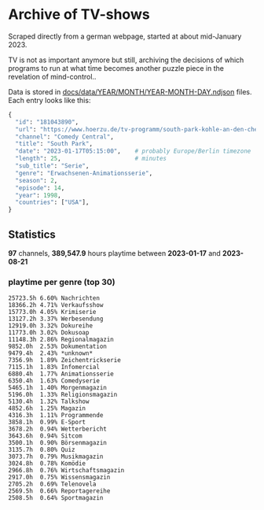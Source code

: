 # Archive of TV-shows

Scraped directly from a german webpage, started at about mid-January 2023.

TV is not as important anymore but still, archiving the decisions of which programs to run at what time
becomes another puzzle piece in the revelation of mind-control.. 

Data is stored in [docs/data/YEAR/MONTH/YEAR-MONTH-DAY.ndjson](docs/data/) files. 
Each entry looks like this:

```python
{
  "id": "181043890", 
  "url": "https://www.hoerzu.de/tv-programm/south-park-kohle-an-den-chefkoch/bid_181043890/", 
  "channel": "Comedy Central", 
  "title": "South Park", 
  "date": "2023-01-17T05:15:00",    # probably Europe/Berlin timezone 
  "length": 25,                     # minutes 
  "sub_title": "Serie", 
  "genre": "Erwachsenen-Animationsserie", 
  "season": 2, 
  "episode": 14, 
  "year": 1998, 
  "countries": ["USA"],
}
```

## Statistics

**97** channels, **389,547.9** hours playtime between **2023-01-17** and **2023-08-21**


### playtime per genre (top 30)

    25723.5h 6.60% Nachrichten
    18366.2h 4.71% Verkaufsshow
    15773.0h 4.05% Krimiserie
    13127.2h 3.37% Werbesendung
    12919.0h 3.32% Dokureihe
    11773.0h 3.02% Dokusoap
    11148.3h 2.86% Regionalmagazin
    9852.0h  2.53% Dokumentation
    9479.4h  2.43% *unknown*
    7356.9h  1.89% Zeichentrickserie
    7115.1h  1.83% Infomercial
    6880.4h  1.77% Animationsserie
    6350.4h  1.63% Comedyserie
    5465.1h  1.40% Morgenmagazin
    5196.0h  1.33% Religionsmagazin
    5130.4h  1.32% Talkshow
    4852.6h  1.25% Magazin
    4316.3h  1.11% Programmende
    3858.1h  0.99% E-Sport
    3678.2h  0.94% Wetterbericht
    3643.6h  0.94% Sitcom
    3500.1h  0.90% Börsenmagazin
    3135.7h  0.80% Quiz
    3073.7h  0.79% Musikmagazin
    3024.8h  0.78% Komödie
    2966.8h  0.76% Wirtschaftsmagazin
    2917.0h  0.75% Wissensmagazin
    2705.2h  0.69% Telenovela
    2569.5h  0.66% Reportagereihe
    2508.5h  0.64% Sportmagazin
